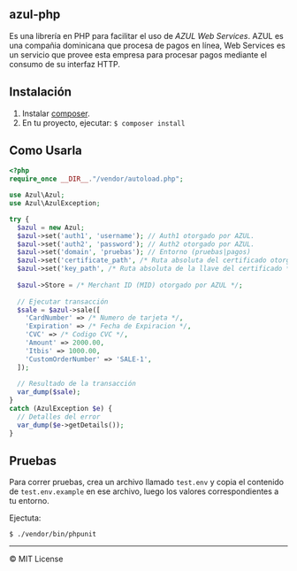azul-php
--------------------

Es una librería en PHP para facilitar el uso de *AZUL Web Services*. AZUL es una compañia dominicana 
que procesa de pagos en línea, Web Services es un servicio que provee esta empresa para procesar pagos
mediante el consumo de su interfaz HTTP.


## Instalación
1. Instalar [composer](https://getcomposer.org).
2. En tu proyecto, ejecutar: `$ composer install`

## Como Usarla

```php
<?php
require_once __DIR__."/vendor/autoload.php";

use Azul\Azul;
use Azul\AzulException;

try {
  $azul = new Azul;
  $azul->set('auth1', 'username'); // Auth1 otorgado por AZUL.
  $azul->set('auth2', 'password'); // Auth2 otorgado por AZUL.
  $azul->set('domain', 'pruebas'); // Entorno (pruebas|pagos)
  $azul->set('certificate_path', /* Ruta absoluta del certificado otorgado por AZUL */);
  $azul->set('key_path', /* Ruta absoluta de la llave del certificado */);
  
  $azul->Store = /* Merchant ID (MID) otorgado por AZUL */;
  
  // Ejecutar transacción
  $sale = $azul->sale([
    'CardNumber' => /* Numero de tarjeta */,
    'Expiration' => /* Fecha de Expiracion */,
    'CVC' => /* Codigo CVC */,
    'Amount' => 2000.00,
    'Itbis' => 1000.00,
    'CustomOrderNumber' => 'SALE-1',
  ]);
  
  // Resultado de la transacción
  var_dump($sale);
}
catch (AzulException $e) {
  // Detalles del error
  var_dump($e->getDetails());
}
```

## Pruebas
Para correr pruebas, crea un archivo llamado `test.env` y copia el contenido de
`test.env.example` en ese archivo, luego los valores correspondientes 
a tu entorno. 

Ejectuta:
```
$ ./vendor/bin/phpunit
```

---------------
&copy; MIT License
